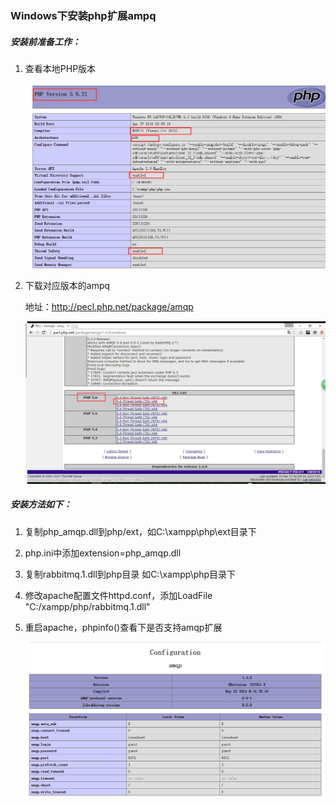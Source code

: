 ### Windows下安装php扩展ampq



##### 安装前准备工作：

1.  查看本地PHP版本

    ![avatar](https://raw.githubusercontent.com/wanglu1990/RabbitMQ/master/images/phpinfo.png)

2.  下载对应版本的ampq
    
    地址：<http://pecl.php.net/package/amqp>
    
    
    ![avatar](https://raw.githubusercontent.com/wanglu1990/RabbitMQ/master/images/select_amqp_extension.png)

##### 安装方法如下：


1.  复制php_amqp.dll到php/ext，如C:\xampp\php\ext目录下

2.  php.ini中添加extension=php_amqp.dll

3.  复制rabbitmq.1.dll到php目录 如C:\xampp\php目录下

4.  修改apache配置文件httpd.conf，添加LoadFile  "C:/xampp/php/rabbitmq.1.dll"

5.  重启apache，phpinfo()查看下是否支持amqp扩展

    ![avatar](https://raw.githubusercontent.com/wanglu1990/RabbitMQ/master/images/amqp_extension.png)

